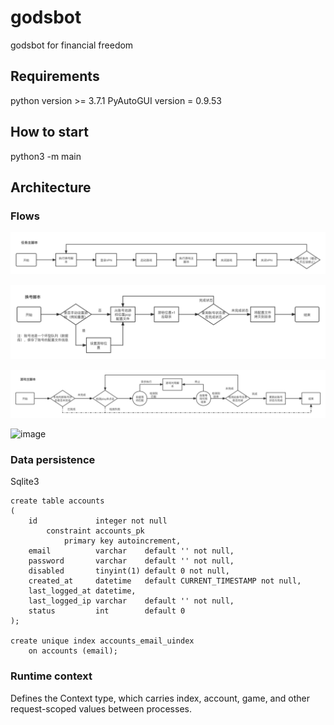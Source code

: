 # godsbot
godsbot for financial freedom

## Requirements

python version >= 3.7.1
PyAutoGUI version = 0.9.53

## How to start

python3 -m main
    
## Architecture

### Flows

![image](https://github.com/pinardZ/godsbot/blob/main/static/imgs/flow_main.png)

![image](https://github.com/pinardZ/godsbot/blob/main/static/imgs/flow_replace_account.png)

![image](https://github.com/pinardZ/godsbot/blob/main/static/imgs/flow_game_main.png)

![image](https://github.com/pinardZ/godsbot/blob/main/static/imgs/flow_reset_account.png)

### Data persistence

Sqlite3

```
create table accounts
(
    id             integer not null
        constraint accounts_pk
            primary key autoincrement,
    email          varchar    default '' not null,
    password       varchar    default '' not null,
    disabled       tinyint(1) default 0 not null,
    created_at     datetime   default CURRENT_TIMESTAMP not null,
    last_logged_at datetime,
    last_logged_ip varchar    default '' not null,
    status         int        default 0
);

create unique index accounts_email_uindex
    on accounts (email);
```

### Runtime context

Defines the Context type, which carries index, account, game, and other request-scoped values between processes.
